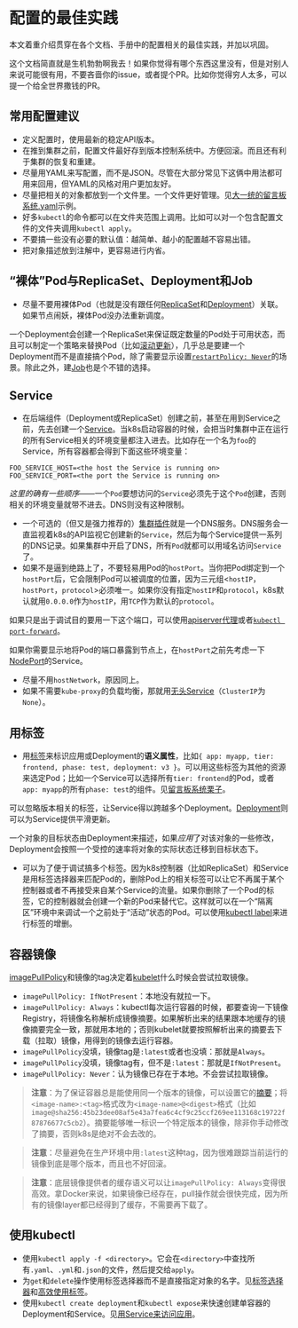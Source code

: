 # 配置的最佳实践

本文着重介绍贯穿在各个文档、手册中的配置相关的最佳实践，并加以巩固。

这个文档简直就是生机勃勃啊我去！如果你觉得有哪个东西这里没有，但是对别人来说可能很有用，不要吝啬你的issue，或者提个PR。比如你觉得穷人太多，可以提一个给全世界撒钱的PR。

## 常用配置建议

- 定义配置时，使用最新的稳定API版本。
- 在推到集群之前，配置文件最好存到版本控制系统中。方便回滚。而且还有利于集群的恢复和重建。
- 尽量用YAML来写配置，而不是JSON。尽管在大部分常见下这俩中用法都可用来回用，但YAML的风格对用户更加友好。
- 尽量把相关的对象都放到一个文件里。一个文件更好管理。见[大一统的留言板系统.yaml](https://github.com/kubernetes/examples/blob/master/guestbook/all-in-one/guestbook-all-in-one.yaml)示例。
- 好多`kubectl`的命令都可以在文件夹范围上调用。比如可以对一个包含配置文件的文件夹调用`kubectl apply`。
- 不要搞一些没有必要的默认值：越简单、越小的配置越不容易出错。
- 把对象描述放到注解中，更容易进行内省。

## “裸体”Pod与ReplicaSet、Deployment和Job

- 尽量不要用裸体Pod（也就是没有跟任何[ReplicaSet](../业务组件/控制器/ReplicaSet.md)和[Deployment](../业务组件/控制器/Deployment.md)）关联。如果节点闹妖，裸体Pod没办法重新调度。

一个Deployment会创建一个ReplicaSet来保证既定数量的Pod处于可用状态，而且可以制定一个策略来替换Pod（比如[滚动更新](../业务组件/控制器/Deployment.md#rollingupdate)），几乎总是要建一个Deployment而不是直接搞个Pod，除了需要显示设置[`restartPolicy: Never`](../业务组件/泡德（Pod）/Pod生命周期.md#重启策略)的场景。除此之外，建[Job](../业务组件/控制器/Job—这个屌丝总是有始有终.md)也是个不错的选择。

## Service

- 在后端组件（Deployment或ReplicaSet）创建之前，甚至在用到Service之前，先去创建一个[Service](../Service，负载均衡，网络/Service.md)。当k8s启动容器的时候，会把当时集群中正在运行的所有Service相关的环境变量都注入进去。比如存在一个名为`foo`的Service，所有容器都会得到下面这些环境变量：

```properties
FOO_SERVICE_HOST=<the host the Service is running on>
FOO_SERVICE_PORT=<the port the Service is running on>
```

*这里的确有一些顺序*——一个`Pod`要想访问的`Service`必须先于这个`Pod`创建，否则相关的环境变量就带不进去。DNS则没有这种限制。

- 一个可选的（但又是强力推荐的）[集群插件](../集群管理/安装插件.md)就是一个DNS服务。DNS服务会一直监视着k8s的API监视它创建新的`Service`，然后为每个Service提供一系列的DNS记录。如果集群中开启了DNS，所有`Pod`就都可以用域名访问`Service`了。
- 如果不是逼到绝路上了，不要轻易用Pod的`hostPort`。当你把Pod绑定到一个`hostPort`后，它会限制Pod可以被调度的位置，因为三元组<`hostIP`，`hostPort`，`protocol`>必须唯一。如果你没有指定`hostIP`和`protocol`，k8s默认就用`0.0.0.0`作为`hostIP`，用`TCP`作为默认的`protocol`。

如果只是出于调试目的要用一下这个端口，可以使用[apiserver代理](https://kubernetes.io/docs/tasks/access-application-cluster/access-cluster/#manually-constructing-apiserver-proxy-urls)或者[`kubectl port-forward`](https://kubernetes.io/docs/tasks/access-application-cluster/port-forward-access-application-cluster/)。

如果你需要显示地将Pod的端口暴露到节点上，在`hostPort`之前先考虑一下[NodePort](../Service，负载均衡，网络/Service.md#nodeport)的Service。

- 尽量不用`hostNetwork`，原因同上。
- 如果不需要`kube-proxy`的负载均衡，那就用[无头Service](../Service，负载均衡，网络/Service.md#headless-service)（`ClusterIP`为`None`）。

## 用标签

- 用[标签](../概要/Kubernetes对象/标签（Label）和选择器（Selector）.md)来标识应用或Deployment的**语义属性**，比如`{ app: myapp, tier: frontend, phase: test, deployment: v3 }`。可以用这些标签为其他的资源来选定Pod；比如一个Service可以选择所有`tier: frontend`的Pod，或者`app: myapp`的所有`phase: test`的组件。见[留言板系统栗子](https://github.com/kubernetes/examples/tree/master/guestbook/)。

可以忽略版本相关的标签，让Service得以跨越多个Deployment。[Deployment](../业务组件/控制器/Deployment.md)则可以为Service提供平滑更新。

一个对象的目标状态由Deployment来描述，如果*应用*了对该对象的一些修改，Deployment会按照一个受控的速率将对象的实际状态迁移到目标状态下。

- 可以为了便于调试搞多个标签。因为k8s控制器（比如ReplicaSet）和Service是用标签选择器来匹配Pod的，删除Pod上的相关标签可以让它不再属于某个控制器或者不再接受来自某个Service的流量。如果你删除了一个Pod的标签，它的控制器就会创建一个新的Pod来替代它。这样就可以在一个“隔离区”环境中来调试一个之前处于“活动”状态的Pod。可以使用[kubectl label](https://kubernetes.io/docs/reference/generated/kubectl/kubectl-commands#label)来进行标签的增删。

## 容器镜像

[imagePullPolicy](../容器/镜像.md#更新镜像)和镜像的tag决定着[kubelet](https://kubernetes.io/docs/reference/command-line-tools-reference/kubelet/)什么时候会尝试拉取镜像。

- `imagePullPolicy: IfNotPresent`：本地没有就拉一下。
- `imagePullPolicy: Always`：kubectl每次运行容器的时候，都要查询一下镜像Registry，将镜像名称解析成镜像摘要。如果解析出来的结果跟本地缓存的镜像摘要完全一致，那就用本地的；否则kubelet就要按照解析出来的摘要去下载（拉取）镜像，用得到的镜像去运行容器。
- `imagePullPolicy`没填，镜像tag是`:latest`或者也没填：那就是`Always`。
- `imagePullPolicy`没填，镜像tag有，但不是`:latest`：那就是`IfNotPresent`。
- `imagePullPolicy: Never`：认为镜像已存在于本地。不会尝试拉取镜像。

>**注意**：为了保证容器总是能使用同一个版本的镜像，可以设置它的[摘要](https://docs.docker.com/engine/reference/commandline/pull/#pull-an-image-by-digest-immutable-identifier)；将`<image-name>:<tag>`格式改为`<image-name>@<digest>`格式（比如`image@sha256:45b23dee08af5e43a7fea6c4cf9c25ccf269ee113168c19722f87876677c5cb2`）。摘要能够唯一标识一个特定版本的镜像，除非你手动修改了摘要，否则k8s是绝对不会去改的。

>**注意**：尽量避免在生产环境中用`:latest`这种tag，因为很难跟踪当前运行的镜像到底是哪个版本，而且也不好回滚。

>**注意**：底层镜像提供者的缓存语义可以让`imagePullPolicy: Always`变得很高效。拿Docker来说，如果镜像已经存在，pull操作就会很快完成，因为所有的镜像layer都已经得到了缓存，不需要再下载了。

## 使用kubectl

- 使用`kubectl apply -f <directory>`。它会在`<directory>`中查找所有`.yaml`、`.yml`和`.json`的文件，然后提交给`apply`。
- 为`get`和`delete`操作使用标签选择器而不是直接指定对象的名字。见[标签选择器](../概要/Kubernetes对象/标签（Label）和选择器（Selector）.md#标签选择器)和[高效使用标签](../集群管理/资源管理.md#高效使用标签)。
- 使用`kubectl create deployment`和`kubectl expose`来快速创建单容器的Deployment和Service。见[用Service来访问应用](https://kubernetes.io/docs/tasks/access-application-cluster/service-access-application-cluster/)。